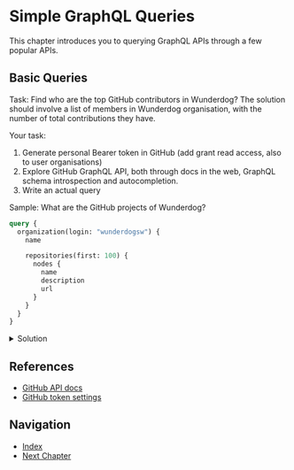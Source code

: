 # Simple GraphQL Queries

This chapter introduces you to querying GraphQL APIs through a few popular APIs.

## Basic Queries

Task: Find who are the top GitHub contributors in Wunderdog? The solution should involve a list of members in Wunderdog organisation, with the number of total contributions they have.

Your task:
1. Generate personal Bearer token in GitHub (add grant read access, also to user organisations)
1. Explore GitHub GraphQL API, both through docs in the web, GraphQL schema introspection and autocompletion.
1. Write an actual query

Sample: What are the GitHub projects of Wunderdog?

```graphql
query {
  organization(login: "wunderdogsw") {
    name

    repositories(first: 100) {
      nodes {
        name
        description
        url
      }
    }
  }
}
```

<details>
  <summary>Solution</summary>

  ```graphql
  query {
    organization(login: "wunderdogsw") {
      name

      repositories(first: 100) {
        nodes {
          name
          description
          url
        }
      }
    }  
  }
  ```
</details>

## References

* [GitHub API docs](https://docs.github.com/en/free-pro-team@latest/graphql/guides/using-the-explorer)
* [GitHub token settings](https://github.com/settings/tokens)

## Navigation

* [Index](../README.md)
* [Next Chapter](2_Bootstrap.md)